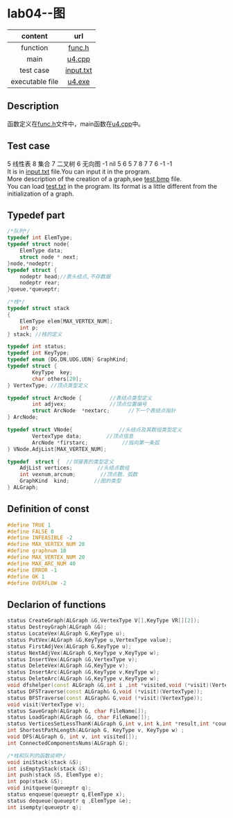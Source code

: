 # lab04--图
|content|url|
|:-:|:-:|
|function|[func.h](func.h)|
|main|[u4.cpp](u4.cpp)|
|test case|[input.txt](input.txt)|
|executable file|[u4.exe](u4.exe)|
## Description
函数定义在[func.h](func.h)文件中，main函数在[u4.cpp](u4.cpp)中。  

## Test case
5 线性表 8 集合 7 二叉树 6 无向图 -1 nil 5 6 5 7 8 7 7 6 -1 -1  
It is in [input.txt](test.txt) file.You can input it in the program.   
More description of the creation of a graph,see [test.bmp](test.bmp) file.   
You can load [test.txt](test.txt) in the program. Its format is a little different from the initialization of a graph.
## Typedef part
~~~cpp
/*队列*/
typedef int ElemType;
typedef struct node{
    ElemType data;
    struct node * next;
}node,*nodeptr;
typedef struct {
    nodeptr head;//表头结点,不存数据
    nodeptr rear;
}queue,*queueptr;

/*栈*/
typedef struct stack
{
    ElemType elem[MAX_VERTEX_NUM];
    int p;
} stack; //栈的定义

typedef int status;
typedef int KeyType; 
typedef enum {DG,DN,UDG,UDN} GraphKind;
typedef struct {
        KeyType  key;
        char others[20];
} VertexType; //顶点类型定义

typedef struct ArcNode {         //表结点类型定义
        int adjvex;              //顶点位置编号 
        struct ArcNode  *nextarc;	   //下一个表结点指针
} ArcNode;

typedef struct VNode{				//头结点及其数组类型定义
        VertexType data;       	//顶点信息
        ArcNode *firstarc;      	 //指向第一条弧
} VNode,AdjList[MAX_VERTEX_NUM];

typedef  struct {  //邻接表的类型定义
    AdjList vertices;     	 //头结点数组
    int vexnum,arcnum;   	  //顶点数、弧数
    GraphKind  kind;        //图的类型
} ALGraph;
~~~
## Definition of const
~~~cpp
#define TRUE 1
#define FALSE 0
#define INFEASIBLE -2
#define MAX_VERTEX_NUM 20
#define graphnum 10
#define MAX_VERTEX_NUM 20
#define MAX_ARC_NUM 40
#define ERROR -1
#define OK 1
#define OVERFLOW -2
~~~
## Declarion of functions
~~~cpp
status CreateGraph(ALGraph &G,VertexType V[],KeyType VR[][2]);
status DestroyGraph(ALGraph &G);
status LocateVex(ALGraph G,KeyType u);
status PutVex(ALGraph &G,KeyType u,VertexType value);
status FirstAdjVex(ALGraph G,KeyType u); 
status NextAdjVex(ALGraph G,KeyType v,KeyType w);
status InsertVex(ALGraph &G,VertexType v);
status DeleteVex(ALGraph &G,KeyType v);
status InsertArc(ALGraph &G,KeyType v,KeyType w);
status DeleteArc(ALGraph &G,KeyType v,KeyType w);
void dfshelper(const ALGraph &G,int i ,int *visited,void (*visit)(VertexType));
status DFSTraverse(const ALGraph& G,void (*visit)(VertexType));
status BFSTraverse(const ALGraph& G,void (*visit)(VertexType));
void visit(VertexType v);
status SaveGraph(ALGraph G, char FileName[]);  
status LoadGraph(ALGraph &G, char FileName[]);
status VerticesSetLessThanK(ALGraph G,int v,int k,int *result,int *count);
int ShortestPathLength(ALGraph G, KeyType v, KeyType w) ;
void DFS(ALGraph G, int v, int visited[]);
int ConnectedComponentsNums(ALGraph G);

/*栈和队列的函数说明*/
void iniStack(stack &S);
int isEmptyStack(stack &S);
int push(stack &S, ElemType e);
int pop(stack &S);
void initqueue(queueptr q);
status enqueue(queueptr q,ElemType x);
status dequeue(queueptr q ,ElemType &e);
int isempty(queueptr q);
~~~